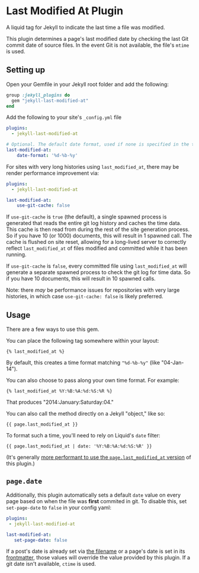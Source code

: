 # Last Modified At Plugin

A liquid tag for Jekyll to indicate the last time a file was modified.

This plugin determines a page's last modified date by checking the last Git commit date of source files. In the event Git is not available, the file's `mtime` is used.

## Setting up

Open your Gemfile in your Jekyll root folder and add the following:

``` ruby
group :jekyll_plugins do
  gem "jekyll-last-modified-at"
end
```

Add the following to your site's `_config.yml` file

```yml
plugins:
  - jekyll-last-modified-at

# Optional. The default date format, used if none is specified in the tag.
last-modified-at:
    date-format: '%d-%b-%y'
```

For sites with very long histories using `last_modified_at`, there may be render
performance improvement via:

```yml
plugins:
  - jekyll-last-modified-at

last-modified-at:
    use-git-cache: false
```

If `use-git-cache` is `true` (the default), a single spawned process is generated that
reads the entire git log history and caches the time data. This cache is then read
from during the rest of the site generation process. So if you have 10 (or 1000)
documents, this will result in 1 spawned call. The cache is flushed on site
reset, allowing for a long-lived server to correctly reflect `last_modified_at`
of files modified and committed while it has been running.

If `use-git-cache` is `false`, every committed file using
`last_modified_at` will generate a separate spawned process to check the git log
for time data. So if you have 10 documents, this will result in 10 spawned calls.

Note: there _may_ be performance issues for repositories with very large
histories, in which case `use-git-cache: false` is likely preferred.

## Usage

There are a few ways to use this gem.

You can place the following tag somewhere within your layout:

``` liquid
{% last_modified_at %}
```

By default, this creates a time format matching `"%d-%b-%y"` (like "04-Jan-14").

You can also choose to pass along your own time format. For example:

```liquid
{% last_modified_at %Y:%B:%A:%d:%S:%R %}
```
That produces "2014:January:Saturday:04."

You can also call the method directly on a Jekyll "object," like so:

``` liquid
{{ page.last_modified_at }}
```

To format such a time, you'll need to rely on Liquid's `date` filter:

``` liquid
{{ page.last_modified_at | date: '%Y:%B:%A:%d:%S:%R' }}
```

(It's generally [more performant to use the `page.last_modified_at` version](https://github.com/gjtorikian/jekyll-last-modified-at/issues/24#issuecomment-55431108) of this plugin.)

## `page.date`

Additionally, this plugin automatically sets a default `date` value on every page based on when the file was **first** commited in git. To disable this, set `set-page-date` to `false` in your config yaml:

 ```yml
plugins:
  - jekyll-last-modified-at

last-modified-at:
    set-page-date: false
```

If a post's date is already set via [the filename](https://jekyllrb.com/docs/posts/#creating-posts) or a page's date is set in its [frontmatter](https://jekyllrb.com/docs/variables/#page-variables), those values will override the value provided by this plugin. If a git date isn't available, `ctime` is used.

